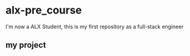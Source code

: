 # alx-pre_course
I'm now a ALX Student, this is my first repository as a full-stack engineer
## my project
